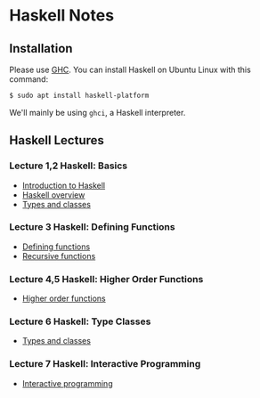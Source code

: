 # Haskell Notes

## Installation

Please use [GHC](https://www.haskell.org/). You can install Haskell on Ubuntu
Linux with this command:

```bash
$ sudo apt install haskell-platform 
```

We'll mainly be using `ghci`, a Haskell interpreter.

## Haskell Lectures

### Lecture 1,2 Haskell: Basics

- [Introduction to Haskell](haskell_intro.md)
- [Haskell overview](haskell_firstSteps_chp2.md)
- [Types and classes](haskell_typesAndClasses_chp3.md)

### Lecture 3 Haskell: Defining Functions
- [Defining functions](haskell_definingFunctions_chp4.md)
- [Recursive functions](haskell_recursiveFunctions_chp6.md)

### Lecture 4,5 Haskell: Higher Order Functions
- [Higher order functions](haskell_higherOrderFunctions_chp7.md)

### Lecture 6 Haskell: Type Classes
- [Types and classes](haskell_declaringTypesAndClasses_chp8.md)

### Lecture 7 Haskell: Interactive Programming
- [Interactive programming](haskell_interactiveProgramming_chp10.md)
